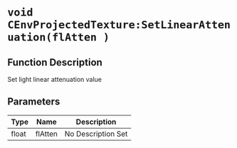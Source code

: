 # `void CEnvProjectedTexture:SetLinearAttenuation(flAtten )`
## Function Description
Set light linear attenuation value
## Parameters
Type|Name|Description
--|--|--
float|flAtten|No Description Set
